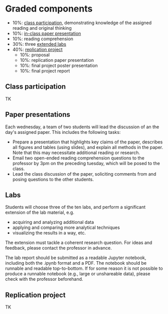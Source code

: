 Graded components
================

- 10%: [class participation](#class-participation), demonstrating knowledge of the assigned reading and original thinking
- 10%: [in-class paper presentation](#paper-presentations)
- 10%: reading comprehension 
- 30%: three [extended labs](#labs)
- 40%: [replication project](#replication-project)
  - 10%: proposal
  - 10%: replication paper presentation
  - 10%: final project poster presentation
  - 10%: final project report

## Class participation

TK

## Paper presentations

Each wednesday, a team of two students will lead the discussion of an the day's assigned paper. This includes the following tasks:
- Prepare a presentation that highlights key claims of the paper, describes all figures and tables (using slides), and explain all methods in the paper. Note that this may necessitate additional reading or research. 
- Email two open-ended reading comprehension questions to the professor by 3pm on the preceding tuesday, which will be posed to the class.
- Lead the class discussion of the paper, soliciting comments from and posing questions to the other students.

## Labs

Students will choose three of the ten labs, and perform a significant extension of the lab material, e.g. 
- acquiring and analyzing additional data
- applying and comparing more analytical techniques
- visualizing the results in a way, etc. 

The extension must tackle a coherent research question. For ideas and feedback, please contact the professor in advance.

The lab report should be submitted as a readable Jupyter notebook, including both the .ipynb format and a PDF. The notebook should be runnable and readable top-to-bottom. If for some reason it is not possible to produce a runnable notebook (e.g., large or unshareable data), please check with the professor beforehand.

## Replication project

TK
